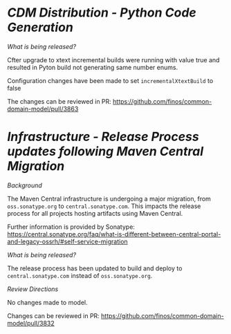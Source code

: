 # _CDM Distribution - Python Code Generation_

_What is being released?_

Cfter upgrade to xtext incremental builds were running with value true and resulted in Pyton build not generating same number enums. 

Configuration changes have been made to set `incrementalXtextBuild` to false 

The changes can be reviewed in PR: https://github.com/finos/common-domain-model/pull/3863

# _Infrastructure - Release Process updates following Maven Central Migration_

_Background_

The Maven Central infrastructure is undergoing a major migration, from `oss.sonatype.org` to `central.sonatype.com`. This impacts the release process for all projects hosting artifacts using Maven Central.

Further information is provided by Sonatype:
https://central.sonatype.org/faq/what-is-different-between-central-portal-and-legacy-ossrh/#self-service-migration

_What is being released?_

The release process has been updated to build and deploy to `central.sonatype.com` instead of `oss.sonatype.org`.

_Review Directions_

No changes made to model.

Changes can be reviewed in PR: https://github.com/finos/common-domain-model/pull/3832
